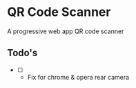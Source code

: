 # QR Code Scanner

A progressive web app QR code scanner

## Todo's

 - [ ] - Fix for chrome & opera rear camera

